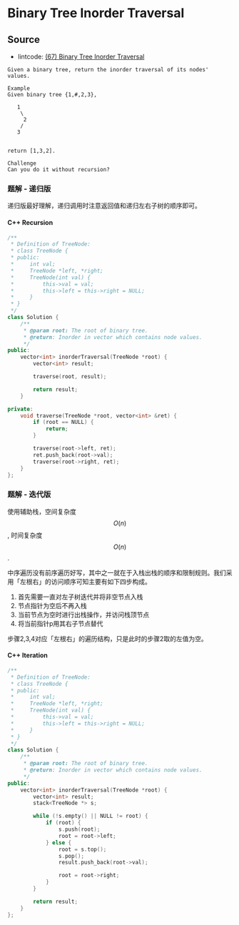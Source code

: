 # Binary Tree Inorder Traversal


## Source

- lintcode: [(67) Binary Tree Inorder Traversal](http://www.lintcode.com/en/problem/binary-tree-inorder-traversal/)


```
Given a binary tree, return the inorder traversal of its nodes' values.

Example
Given binary tree {1,#,2,3},

   1
    \
     2
    /
   3


return [1,3,2].

Challenge
Can you do it without recursion?
```

### 题解 - 递归版

递归版最好理解，递归调用时注意返回值和递归左右子树的顺序即可。

#### C++ Recursion

```c++
/**
 * Definition of TreeNode:
 * class TreeNode {
 * public:
 *     int val;
 *     TreeNode *left, *right;
 *     TreeNode(int val) {
 *         this->val = val;
 *         this->left = this->right = NULL;
 *     }
 * }
 */
class Solution {
    /**
     * @param root: The root of binary tree.
     * @return: Inorder in vector which contains node values.
     */
public:
    vector<int> inorderTraversal(TreeNode *root) {
        vector<int> result;

        traverse(root, result);

        return result;
    }

private:
    void traverse(TreeNode *root, vector<int> &ret) {
        if (root == NULL) {
            return;
        }

        traverse(root->left, ret);
        ret.push_back(root->val);
        traverse(root->right, ret);
    }
};
```

### 题解  - 迭代版

使用辅助栈，空间复杂度 $$O(n)$$, 时间复杂度 $$O(n)$$.

中序遍历没有前序遍历好写，其中之一就在于入栈出栈的顺序和限制规则。我们采用「左根右」的访问顺序可知主要有如下四步构成。

1. 首先需要一直对左子树迭代并将非空节点入栈
2. 节点指针为空后不再入栈
3. 当前节点为空时进行出栈操作，并访问栈顶节点
4. 将当前指针p用其右子节点替代

步骤2,3,4对应「左根右」的遍历结构，只是此时的步骤2取的左值为空。

#### C++ Iteration

```c++
/**
 * Definition of TreeNode:
 * class TreeNode {
 * public:
 *     int val;
 *     TreeNode *left, *right;
 *     TreeNode(int val) {
 *         this->val = val;
 *         this->left = this->right = NULL;
 *     }
 * }
 */
class Solution {
    /**
     * @param root: The root of binary tree.
     * @return: Inorder in vector which contains node values.
     */
public:
    vector<int> inorderTraversal(TreeNode *root) {
        vector<int> result;
        stack<TreeNode *> s;

        while (!s.empty() || NULL != root) {
            if (root) {
                s.push(root);
                root = root->left;
            } else {
                root = s.top();
                s.pop();
                result.push_back(root->val);

                root = root->right;
            }
        }

        return result;
    }
};
```

